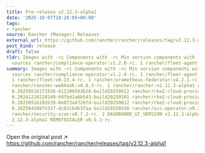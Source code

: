 ```yaml
---
title: Pre-release v2.12.3-alpha1
date: '2025-10-07T18:26:05+00:00'
tags:
- rancher
source: Rancher (Manager) Releases
external_url: https://github.com/rancher/rancher/releases/tag/v2.12.3-alpha1
post_kind: release
draft: false
tldr: Images with -rc Components with -rc Min version components with -rc Chart/KDM
  sources rancher/compliance-operator:v1.2.0-rc. 1 rancher/fleet-agent:v0.13.4-rc.
summary: Images with -rc Components with -rc Min version components with -rc Chart/KDM
  sources rancher/compliance-operator:v1.2.0-rc. 1 rancher/fleet-agent:v0.13.4-rc.
  1 rancher/fleet:v0.13.4-rc. 1 rancher/prometheus-federator:v4.2.1-rc. 1 rancher/rancher-agent:v2.12.3-alpha1
  rancher/rancher-webhook:v0.8.3-rc. 1 rancher/rancher:v2.12.3-alpha1 rancher/rke2-cloud-provider:v1.31.9-rc1.
  0.20250516171836-812206503b28-build20250612 rancher/rke2-cloud-provider:v1.32.0-rc3.
  0.20241220224140-68fbd1a6b543-build20250101 rancher/rke2-cloud-provider:v1.32.5-rc1.
  0.20250516182639-8e8f2a4726fd-build20250612 rancher/rke2-cloud-provider:v1.33.0-rc1.
  0.20250430074337-dc03cb4b3faa-build20250430 rancher/scc-operator:v0.3.0-alpha. 2
  rancher/security-scan:v0.7.2-rc. 2 DASHBOARD_UI_VERSION v2.12.3-alpha1 UI_VERSION
  2.12.3-alpha1 REMOTEDIALER v0.5.1-rc.
---
```

Open the original post ↗ https://github.com/rancher/rancher/releases/tag/v2.12.3-alpha1
